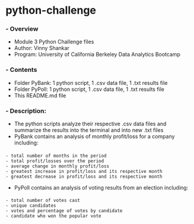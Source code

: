 # python-challenge

### - Overview
- Module 3 Python Challenge files
- Author: Vinny Shankar
- Program: University of California Berkeley Data Analytics Bootcamp
### - Contents
- Folder PyBank: 1 python script, 1 .csv data file, 1 .txt results file
- Folder PyPoll: 1 python script, 1 .csv data file, 1 .txt results file
- This README.md file
### - Description:
- The python scripts analyze their respective .csv data files and summarize the results into the terminal and into new .txt files
- PyBank contains an analysis of monthly profit/loss for a company including:
####
    - total number of months in the period
    - total profit/losses over the period
    - average change in monthly profit/loss
    - greatest increase in profit/loss and its respective month
    - greatest decrease in profit/loss and its respective month
- PyPoll contains an analysis of voting results from an election including:
####
    - total number of votes cast
    - unique candidates
    - votes and percentage of votes by candidate
    - candidate who won the popular vote